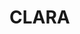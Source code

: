 <!--
 * @Author: Yuqi Liang dawson1900@live.com
 * @Date: 2025-09-12 14:40:49
 * @LastEditors: Yuqi Liang dawson1900@live.com
 * @LastEditTime: 2025-09-15 10:44:20
 * @FilePath: /SequenzoWebsite/docs/en/big-data/clara.md
 * @Description: 这是默认设置,请设置`customMade`, 打开koroFileHeader查看配置 进行设置: https://github.com/OBKoro1/koro1FileHeader/wiki/%E9%85%8D%E7%BD%AE
-->
# CLARA 